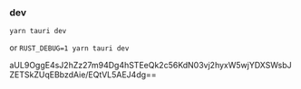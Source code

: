 ### dev

`yarn tauri dev`

or `RUST_DEBUG=1 yarn tauri dev`


aUL9OggE4sJ2hZz27m94Dg4hSTEeQk2c56KdN03vj2hyxW5wjYDXSWsbJZETSkZUqEBbzdAie/EQtVL5AEJ4dg==